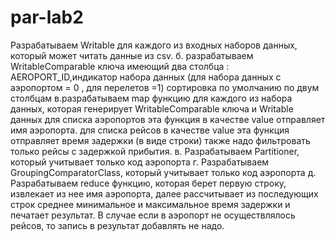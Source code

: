 # par-lab2

Разрабатываем Writable для каждого из входных наборов данных, который
может читать данные из csv.
б. разрабатываем WritableComparable ключа имеющий два столбца :
AEROPORT_ID,индикатор набора данных (для набора данных с аэропортом = 0
, для перелетов =1)
сортировка по умолчанию по двум столбцам
в.разрабатываем map функцию для каждого из набора данных, которая
генерирует WritableComparable ключа и Writable данных
для списка аэропортов эта функция в качестве value отправляет имя аэропорта.
для списка рейсов в качестве value эта функция отправляет время задержки (в
виде строки)
также надо фильтровать только рейсы с задержкой прибытия.
в. Разрабатываем Partitioner, который учитывает только код аэропорта
г. Разрабатываем GroupingComparatorClass, который учитывает только код
аэропорта
д. Разрабатываем reduce функцию, которая берет первую строку, извлекает из
нее имя аэропорта, далее рассчитывает из последующих строк среднее
минимальное и максимальное время задержки и печатает результат.
В случае если в аэропорт не осуществлялось рейсов, то запись в результат
добавлять не надо.
